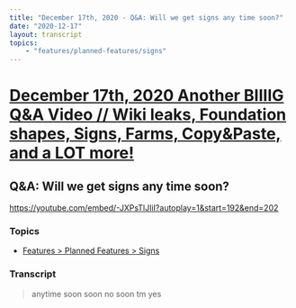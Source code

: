 ```yaml
---
title: "December 17th, 2020 - Q&A: Will we get signs any time soon?"
date: "2020-12-17"
layout: transcript
topics: 
    - "features/planned-features/signs"
---
```

# [December 17th, 2020 Another BIIIIG Q&A Video // Wiki leaks, Foundation shapes, Signs, Farms, Copy&Paste, and a LOT more!](../2020-12-17.md)
## Q&A: Will we get signs any time soon?
https://youtube.com/embed/-JXPsTlJIiI?autoplay=1&start=192&end=202
### Topics
* [Features > Planned Features > Signs](../topics/features/planned-features/signs.md)

### Transcript

> anytime soon
> soon no soon tm
> yes
